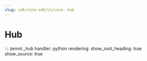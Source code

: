 ```yaml
---
slug: sdk/core-sdk/v1/core-_hub
---
```


#  Hub

::: zenml._hub
    handler: python
    rendering:
      show_root_heading: true
      show_source: true
